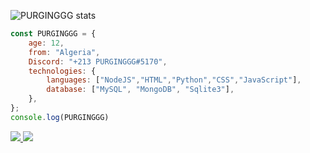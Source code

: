 ![PURGINGGG stats](https://github-readme-stats.vercel.app/api?username=PURGINGGG-1337&show_icons=true&theme=tokyonight)

```js
const PURGINGGG = {
    age: 12,
    from: "Algeria",
    Discord: "+213 PURGINGGG#5170",
    technologies: {
        languages: ["NodeJS","HTML","Python","CSS","JavaScript"],
        database: ["MySQL", "MongoDB", "Sqlite3"],
    },
};
console.log(PURGINGGG)
```

<a href="https://github.com/PURGINGGG-1337?tab=followers">
  <img src="https://img.shields.io/github/followers/PURGINGGG-1337">
</a>
<a href="https://github.com/PURGINGGG-1337">
   <img src="https://komarev.com/ghpvc/?username=PURGINGGG-1337">
</a>
